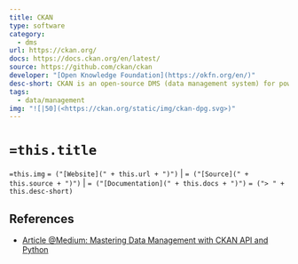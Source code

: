```yaml
---
title: CKAN
type: software
category:
  - dms
url: https://ckan.org/
docs: https://docs.ckan.org/en/latest/
source: https://github.com/ckan/ckan
developer: "[Open Knowledge Foundation](https://okfn.org/en/)"
desc-short: CKAN is an open-source DMS (data management system) for powering data hubs and data portals. CKAN makes it easy to publish, share and use data. It powers catalog.data.gov, open.canada.ca/data, data.humdata.org among many other sites.
tags:
  - data/management
img: "![|50](<https://ckan.org/static/img/ckan-dpg.svg>)"
---
```

# `=this.title`

`=this.img` `= ("[Website](" + this.url + ")")` |  `= ("[Source](" + this.source + ")")` | `= ("[Documentation](" + this.docs + ")")`
`= ("> " + this.desc-short)`

## References

- [Article @Medium: Mastering Data Management with CKAN API and Python][medium: ckan api and python]

[medium: ckan api and python]: <https://medium.com/mcd-unison/mastering-data-management-with-ckan-api-and-python-f63419791c98> (2024-02-07)
